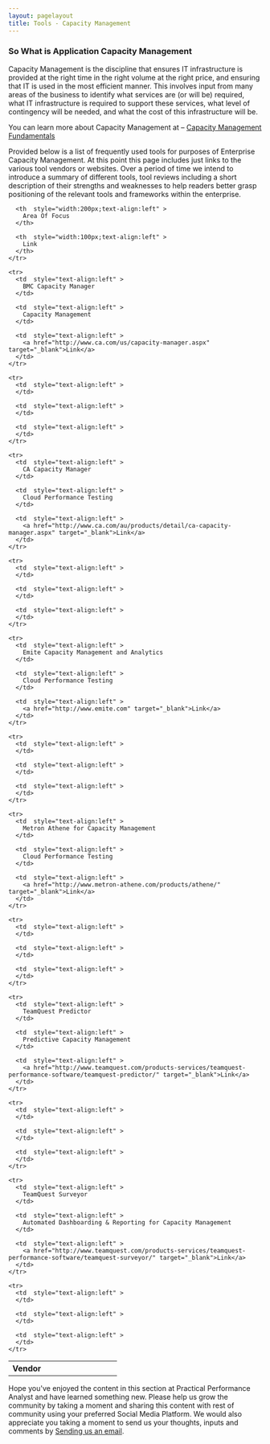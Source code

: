 ```yaml
---
layout: pagelayout
title: Tools - Capacity Management
---
```


### So What is Application Capacity Management

Capacity Management is the discipline that ensures IT infrastructure is provided at the right time in the right volume at the right price, and ensuring that IT is used in the most efficient manner. This involves input from many areas of the business to identify what services are (or will be) required, what IT infrastructure is required to support these services, what level of contingency will be needed, and what the cost of this infrastructure will be.

You can learn more about Capacity Management at &#8211; <a href="https://tangowhisky37.github.io/PracticalPerformanceAnalyst/spe_fundamentals/" target="_blank">Capacity Management Fundamentals</a>

Provided below is a list of frequently used tools for purposes of Enterprise Capacity Management. At this point this page includes just links to the various tool vendors or websites. Over a period of time we intend to introduce a summary of different tools, tool reviews including a short description of their strengths and weaknesses to help readers better grasp positioning of the relevant tools and frameworks within the enterprise.

<div class="table-responsive">
  <table  style="width:600px; "  class="easy-table easy-table-default " border="0">
    <tr>
      <th  style="width:200px;text-align:left" >
        Vendor
      </th>
      
      <th  style="width:200px;text-align:left" >
        Area Of Focus
      </th>
      
      <th  style="width:100px;text-align:left" >
        Link
      </th>
    </tr>
    
    <tr>
      <td  style="text-align:left" >
        BMC Capacity Manager
      </td>
      
      <td  style="text-align:left" >
        Capacity Management
      </td>
      
      <td  style="text-align:left" >
        <a href="http://www.ca.com/us/capacity-manager.aspx" target="_blank">Link</a>
      </td>
    </tr>
    
    <tr>
      <td  style="text-align:left" >
      </td>
      
      <td  style="text-align:left" >
      </td>
      
      <td  style="text-align:left" >
      </td>
    </tr>
    
    <tr>
      <td  style="text-align:left" >
        CA Capacity Manager
      </td>
      
      <td  style="text-align:left" >
        Cloud Performance Testing
      </td>
      
      <td  style="text-align:left" >
        <a href="http://www.ca.com/au/products/detail/ca-capacity-manager.aspx" target="_blank">Link</a>
      </td>
    </tr>
    
    <tr>
      <td  style="text-align:left" >
      </td>
      
      <td  style="text-align:left" >
      </td>
      
      <td  style="text-align:left" >
      </td>
    </tr>
    
    <tr>
      <td  style="text-align:left" >
        Emite Capacity Management and Analytics
      </td>
      
      <td  style="text-align:left" >
        Cloud Performance Testing
      </td>
      
      <td  style="text-align:left" >
        <a href="http://www.emite.com" target="_blank">Link</a>
      </td>
    </tr>
    
    <tr>
      <td  style="text-align:left" >
      </td>
      
      <td  style="text-align:left" >
      </td>
      
      <td  style="text-align:left" >
      </td>
    </tr>
    
    <tr>
      <td  style="text-align:left" >
        Metron Athene for Capacity Management
      </td>
      
      <td  style="text-align:left" >
        Cloud Performance Testing
      </td>
      
      <td  style="text-align:left" >
        <a href="http://www.metron-athene.com/products/athene/" target="_blank">Link</a>
      </td>
    </tr>
    
    <tr>
      <td  style="text-align:left" >
      </td>
      
      <td  style="text-align:left" >
      </td>
      
      <td  style="text-align:left" >
      </td>
    </tr>
    
    <tr>
      <td  style="text-align:left" >
        TeamQuest Predictor
      </td>
      
      <td  style="text-align:left" >
        Predictive Capacity Management
      </td>
      
      <td  style="text-align:left" >
        <a href="http://www.teamquest.com/products-services/teamquest-performance-software/teamquest-predictor/" target="_blank">Link</a>
      </td>
    </tr>
    
    <tr>
      <td  style="text-align:left" >
      </td>
      
      <td  style="text-align:left" >
      </td>
      
      <td  style="text-align:left" >
      </td>
    </tr>
    
    <tr>
      <td  style="text-align:left" >
        TeamQuest Surveyor
      </td>
      
      <td  style="text-align:left" >
        Automated Dashboarding & Reporting for Capacity Management
      </td>
      
      <td  style="text-align:left" >
        <a href="http://www.teamquest.com/products-services/teamquest-performance-software/teamquest-surveyor/" target="_blank">Link</a>
      </td>
    </tr>
    
    <tr>
      <td  style="text-align:left" >
      </td>
      
      <td  style="text-align:left" >
      </td>
      
      <td  style="text-align:left" >
      </td>
    </tr>
  </table>
</div>

Hope you've enjoyed the content in this section at Practical Performance Analyst and have learned something new. Please help us grow the community by taking a moment and sharing this content with rest of community using your preferred Social Media Platform. We would also appreciate you taking a moment to send us your thoughts, inputs and comments by [Sending us an email](mailto:trevor@practicalperformanceanalyst.com?subject=Feedback%20/%20Input%20/%20Comments%20on%20Article%20).

